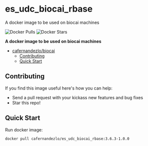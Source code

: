 # es_udc_biocai_rbase

A docker image to be used on biocai machines


![Docker Pulls](https://img.shields.io/docker/pulls/cafernandezlo/es_udc_biocai_rbase.svg)
![Docker Stars](https://img.shields.io/docker/stars/cafernandezlo/es_udc_biocai_rbase.svg)

**A docker image to be used on biocai machines**

- [cafernandezlo/biocai](#cafernandezloes_udc_biocai_rbase)
	- [Contributing](#contributing)
	- [Quick Start](#quick-start)

## Contributing
If you find this image useful here's how you can help:

- Send a pull request with your kickass new features and bug fixes
- Star this repo!

## Quick Start

Run docker image:

	docker pull cafernandezlo/es_udc_biocai_rbase:3.6.3-1.0.0
